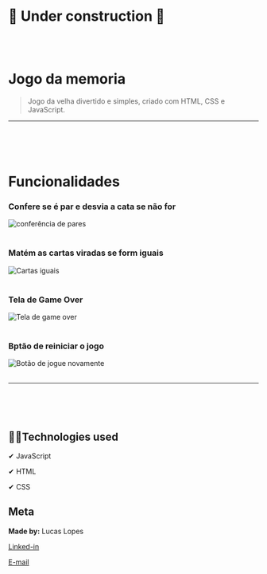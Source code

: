﻿# 🚧 Under construction 🚧
<br/><br/>

 # Jogo da memoria
>Jogo da velha divertido e simples, criado com HTML, CSS e JavaScript. 
---
<br/><br/><br/>

# Funcionalidades

### Confere se é par e desvia a cata se não for 
![conferência de pares]()
<br/><br/>

### Matém as cartas viradas se form iguais
![Cartas iguais](f)
<br/><br/>

### Tela de Game Over
![Tela de game over]()
<br/><br/>

### Bptão de reiniciar o jogo
![Botão de jogue novamente]()
<br/><br/>

----
<br/><br/><br/>

## 👨‍💻Technologies used

✔ JavaScript

✔ HTML

✔ CSS


## Meta
**Made by:** Lucas Lopes

[Linked-in](https://www.linkedin.com/in/lucas-lopes-840965190/ "My Linked-in")

[E-mail](mailto:lucas.santos.pessoal@outlook.com "My e-mail")
